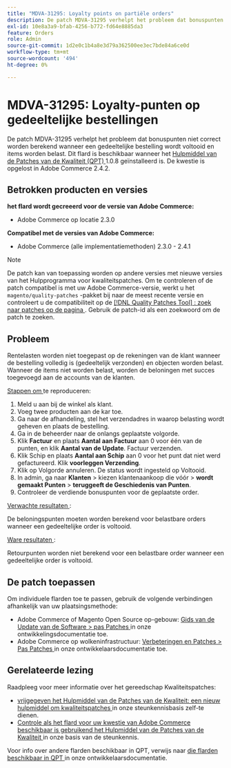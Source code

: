 ```yaml
---
title: "MDVA-31295: Loyalty points on partiële orders"
description: De patch MDVA-31295 verhelpt het probleem dat bonuspunten niet correct worden berekend wanneer een gedeeltelijke bestelling wordt voltooid en items worden belast. Deze patch is beschikbaar wanneer [Quality Patches Tool (QPT)] (/help/announcements/adobe-commerce-announcements/magento-quality-patches-released-new-tool-to-self-serve-quality-patches.md) 1.0.8 is geïnstalleerd. De kwestie is opgelost in Adobe Commerce 2.4.2.
exl-id: 10e8a3a9-bfab-4256-b772-fd64e8885da3
feature: Orders
role: Admin
source-git-commit: 1d2e0c1b4a8e3d79a362500ee3ec7bde84a6ce0d
workflow-type: tm+mt
source-wordcount: '494'
ht-degree: 0%

---
```


# MDVA-31295: Loyalty-punten op gedeeltelijke bestellingen

De patch MDVA-31295 verhelpt het probleem dat bonuspunten niet correct worden berekend wanneer een gedeeltelijke bestelling wordt voltooid en items worden belast. Dit flard is beschikbaar wanneer het [ Hulpmiddel van de Patches van de Kwaliteit (QPT) ](/help/announcements/adobe-commerce-announcements/magento-quality-patches-released-new-tool-to-self-serve-quality-patches.md) 1.0.8 geïnstalleerd is. De kwestie is opgelost in Adobe Commerce 2.4.2.

## Betrokken producten en versies

**het flard wordt gecreeerd voor de versie van Adobe Commerce:**

* Adobe Commerce op locatie 2.3.0

**Compatibel met de versies van Adobe Commerce:**

* Adobe Commerce (alle implementatiemethoden) 2.3.0 - 2.4.1

>[!NOTE]
>
>De patch kan van toepassing worden op andere versies met nieuwe versies van het Hulpprogramma voor kwaliteitspatches. Om te controleren of de patch compatibel is met uw Adobe Commerce-versie, werkt u het `magento/quality-patches` -pakket bij naar de meest recente versie en controleert u de compatibiliteit op de [[!DNL Quality Patches Tool] : zoek naar patches op de pagina ](https://devdocs.magento.com/quality-patches/tool.html#patch-grid) . Gebruik de patch-id als een zoekwoord om de patch te zoeken.

## Probleem

Rentelasten worden niet toegepast op de rekeningen van de klant wanneer de bestelling volledig is (gedeeltelijk verzonden) en objecten worden belast. Wanneer de items niet worden belast, worden de beloningen met succes toegevoegd aan de accounts van de klanten.

<u> Stappen om </u> te reproduceren:

1. Meld u aan bij de winkel als klant.
1. Voeg twee producten aan de kar toe.
1. Ga naar de afhandeling, stel het verzendadres in waarop belasting wordt geheven en plaats de bestelling.
1. Ga in de beheerder naar de onlangs geplaatste volgorde.
1. Klik **Factuur** en plaats **Aantal aan Factuur** aan 0 voor één van de punten, en klik **Aantal van de Update**. Factuur verzenden.
1. Klik Schip en plaats **Aantal aan Schip** aan 0 voor het punt dat niet werd gefactureerd. Klik **voorleggen Verzending**.
1. Klik op Volgorde annuleren. De status wordt ingesteld op Voltooid.
1. In admin, ga naar **Klanten** > kiezen klantenaankoop die vóór > **wordt gemaakt Punten** > **teruggeeft de Geschiedenis van Punten**.
1. Controleer de verdiende bonuspunten voor de geplaatste order.

<u> Verwachte resultaten </u>:

De beloningspunten moeten worden berekend voor belastbare orders wanneer een gedeeltelijke order is voltooid.

<u> Ware resultaten </u>:

Retourpunten worden niet berekend voor een belastbare order wanneer een gedeeltelijke order is voltooid.

## De patch toepassen

Om individuele flarden toe te passen, gebruik de volgende verbindingen afhankelijk van uw plaatsingsmethode:

* Adobe Commerce of Magento Open Source op-gebouw: [ Gids van de Update van de Software > pas Patches ](https://devdocs.magento.com/guides/v2.4/comp-mgr/patching/mqp.html) in onze ontwikkelingsdocumentatie toe.
* Adobe Commerce op wolkeninfrastructuur: [ Verbeteringen en Patches > Pas Patches ](https://devdocs.magento.com/cloud/project/project-patch.html) in onze ontwikkelaarsdocumentatie toe.

## Gerelateerde lezing

Raadpleeg voor meer informatie over het gereedschap Kwaliteitspatches:

* [ vrijgegeven het Hulpmiddel van de Patches van de Kwaliteit: een nieuw hulpmiddel om kwaliteitspatches ](/help/announcements/adobe-commerce-announcements/magento-quality-patches-released-new-tool-to-self-serve-quality-patches.md) in onze steunkennisbasis zelf-te dienen.
* [ Controle als het flard voor uw kwestie van Adobe Commerce beschikbaar is gebruikend het Hulpmiddel van de Patches van de Kwaliteit ](/help/support-tools/patches-available-in-qpt-tool/check-patch-for-magento-issue-with-magento-quality-patches.md) in onze basis van de steunkennis.

Voor info over andere flarden beschikbaar in QPT, verwijs naar [ die flarden beschikbaar in QPT ](https://devdocs.magento.com/quality-patches/tool.html#patch-grid) in onze ontwikkelaarsdocumentatie.
